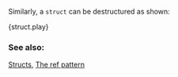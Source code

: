 Similarly, a `struct` can be destructured as shown:

{struct.play}

### See also:

[Structs](/custom_types/structs.html), [The ref pattern](/scope/borrow/ref.html)
